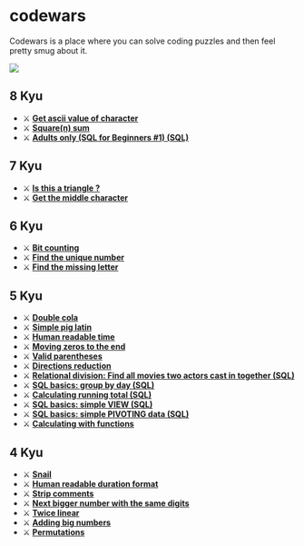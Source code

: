 # codewars

Codewars is a place where you can solve coding puzzles and then feel pretty smug about it.

[<img src="https://www.codewars.com/users/candrasaputra/badges/large">](https://www.codewars.com/users/candrasaputra/)

## 8 Kyu

- :crossed_swords:
  [**Get ascii value of character**](8kyu/getAsciiValueOfCharacter.js)
- :crossed_swords:
  [**Square(n) sum**](8kyu/squareSum.js)
- :crossed_swords:
  [**Adults only (SQL for Beginners #1) (SQL)**](8kyu/adultsOnly.sql)

## 7 Kyu

- :crossed_swords:
  [**Is this a triangle ?**](7kyu/isThisATriangle.js)
- :crossed_swords:
  [**Get the middle character**](7kyu/getMiddleCharacter.js)

## 6 Kyu

- :crossed_swords:
  [**Bit counting**](6kyu/bitCounting.js)
- :crossed_swords:
  [**Find the unique number**](6kyu/findUniqueNumber.js)
- :crossed_swords:
  [**Find the missing letter**](6kyu/findTheMissingLetter.js)

## 5 Kyu

- :crossed_swords:
  [**Double cola**](5kyu/doubleCola.js)
- :crossed_swords:
  [**Simple pig latin**](5kyu/simplePigLatin.js)
- :crossed_swords:
  [**Human readable time**](5kyu/humanReadableTime.js)
- :crossed_swords:
  [**Moving zeros to the end**](5kyu/movingZerosToTheEnd.js)
- :crossed_swords:
  [**Valid parentheses**](5kyu/validParentheses.js)
- :crossed_swords:
  [**Directions reduction**](5kyu/directionsReduction.js)
- :crossed_swords:
  [**Relational division: Find all movies two actors cast in together (SQL)**](5kyu/findAllMovies.sql)
- :crossed_swords:
  [**SQL basics: group by day (SQL)**](5kyu/sqlBasicsGroupByDay.sql)
- :crossed_swords:
  [**Calculating running total (SQL)**](5kyu/calculatingRunningTotal.sql)
- :crossed_swords:
  [**SQL basics: simple VIEW (SQL)**](5kyu/sqlBasicsSimpleVIEW.sql)
- :crossed_swords:
  [**SQL basics: simple PIVOTING data (SQL)**](5kyu/sqlBasicsSimplePIVOTINGdata.sql)
- :crossed_swords:
  [**Calculating with functions**](5kyu/calculatingWithFunctions.js)

## 4 Kyu

- :crossed_swords:
  [**Snail**](4kyu/snail.js)
- :crossed_swords:
  [**Human readable duration format**](4kyu/humanReadableDurationFormat.js)
- :crossed_swords:
  [**Strip comments**](4kyu/stripComments.js)
- :crossed_swords:
  [**Next bigger number with the same digits**](4kyu/nextBiggerNumber.js)
- :crossed_swords:
  [**Twice linear**](4kyu/twiceLinear.js)
- :crossed_swords:
  [**Adding big numbers**](4kyu/addingBigNumbers.js)
- :crossed_swords:
  [**Permutations**](4kyu/permutations.js)
